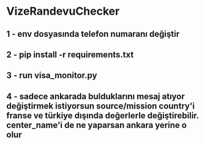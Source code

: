 # VizeRandevuChecker

## 1 - env dosyasında telefon numaranı değiştir

## 2 - pip install -r requirements.txt

## 3 - run visa_monitor.py

## 4 - sadece ankarada bulduklarını mesaj atıyor değiştirmek istiyorsun source/mission country'i franse ve türkiye dışında değerlerle değiştirebilir. center_name'i de ne yaparsan ankara yerine o olur
